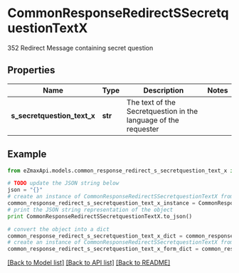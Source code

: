 # CommonResponseRedirectSSecretquestionTextX

352 Redirect Message containing secret question

## Properties

Name | Type | Description | Notes
------------ | ------------- | ------------- | -------------
**s_secretquestion_text_x** | **str** | The text of the Secretquestion in the language of the requester | 

## Example

```python
from eZmaxApi.models.common_response_redirect_s_secretquestion_text_x import CommonResponseRedirectSSecretquestionTextX

# TODO update the JSON string below
json = "{}"
# create an instance of CommonResponseRedirectSSecretquestionTextX from a JSON string
common_response_redirect_s_secretquestion_text_x_instance = CommonResponseRedirectSSecretquestionTextX.from_json(json)
# print the JSON string representation of the object
print CommonResponseRedirectSSecretquestionTextX.to_json()

# convert the object into a dict
common_response_redirect_s_secretquestion_text_x_dict = common_response_redirect_s_secretquestion_text_x_instance.to_dict()
# create an instance of CommonResponseRedirectSSecretquestionTextX from a dict
common_response_redirect_s_secretquestion_text_x_form_dict = common_response_redirect_s_secretquestion_text_x.from_dict(common_response_redirect_s_secretquestion_text_x_dict)
```
[[Back to Model list]](../README.md#documentation-for-models) [[Back to API list]](../README.md#documentation-for-api-endpoints) [[Back to README]](../README.md)


